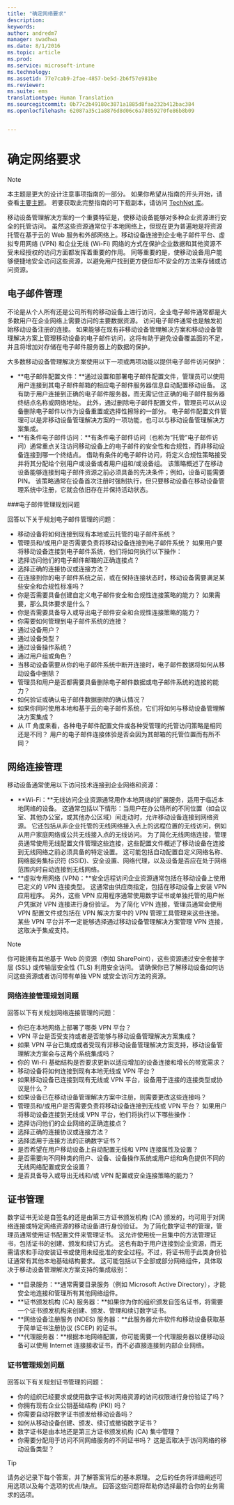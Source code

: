 ```yaml
---
title: "确定网络要求"
description: 
keywords: 
author: andredm7
manager: swadhwa
ms.date: 8/1/2016
ms.topic: article
ms.prod: 
ms.service: microsoft-intune
ms.technology: 
ms.assetid: 77e7cab9-2fae-4857-be5d-2b6f57e981be
ms.reviewer: 
ms.suite: ems
translationtype: Human Translation
ms.sourcegitcommit: 0b77c2b49180c3871a1885d8faa232b412bac384
ms.openlocfilehash: 62087a35c1a8876d8d06c6a78059270fe86b8b09


---
```


# 确定网络要求

>[!NOTE]
>本主题是更大的设计注意事项指南的一部分。 如果你希望从指南的开头开始，请查看[主要主题](mdm-design-considerations-guide.md)。 若要获取此完整指南的可下载副本，请访问 [TechNet 库](https://gallery.technet.microsoft.com/Mobile-Device-Management-7d401582)。

移动设备管理解决方案的一个重要特征是，使移动设备能够对多种企业资源进行安全的托管访问。 虽然这些资源通常位于本地网络上，但现在更为普遍地是将资源托管在基于云的 Web 服务和外部网络上。</para><para>移动设备连接到企业电子邮件平台、虚拟专用网络 (VPN) 和企业无线 (Wi-Fi) 网络的方式在保护企业数据和其他资源不受未经授权的访问方面都发挥着重要的作用。 同等重要的是，使移动设备用户能够便捷地安全访问这些资源，以避免用户找到更方便但却不安全的方法来存储或访问资源。</para></content>


## 电子邮件管理
不论是从个人所有还是公司所有的移动设备上进行访问，企业电子邮件通常都是大多数用户在企业网络上需要访问的主要数据资源。 访问电子邮件通常也是触发初始移动设备注册的连接。 如果能够在现有非移动设备管理解决方案和移动设备管理解决方案上管理移动设备的电子邮件访问，这将有助于避免设备覆盖面的不足，并且将增加对存储在电子邮件服务器上的数据的保护。

大多数移动设备管理解决方案使用以下一项或两项功能以提供电子邮件访问保护：

- **电子邮件配置文件：**通过设置和部署电子邮件配置文件，管理员可以使用用户连接到其电子邮件邮箱的相应电子邮件服务器信息自动配置移动设备。 这有助于用户连接到正确的电子邮件服务器，而无需记住正确的电子邮件服务器终结点名称或网络地址。 此外，通过删除电子邮件配置文件，管理员可以从设备删除电子邮件以作为设备重置或选择性擦除的一部分。 电子邮件配置文件管理可以是非移动设备管理解决方案的一项功能，也可以与移动设备管理解决方案集成。
- **有条件电子邮件访问：**有条件电子邮件访问（也称为“托管”电子邮件访问）通常重点关注访问移动设备上的电子邮件的安全性和合规性，而非移动设备连接到哪一个终结点。 借助有条件的电子邮件访问，将定义合规性策略接受并将其分配给个别用户或设备或者用户组和/或设备组。 该策略概述了在移动设备能够连接到电子邮件资源之前必须具备的先决条件；例如，设备可能需要 PIN。 该策略通常在设备首次注册时强制执行，但只要移动设备在移动设备管理系统中注册，它就会依旧存在并保持活动状态。

###电子邮件管理规划问题

 回答以下关于规划电子邮件管理的问题：

- 移动设备将如何连接到现有本地或云托管的电子邮件系统？
- 管理员和/或用户是否需要负责将移动设备连接到电子邮件系统？ 如果用户要将移动设备连接到电子邮件系统，他们将如何执行以下操作：
 - 选择访问他们的电子邮件邮箱的正确连接点？
 - 选择正确的连接协议或连接方法？
- 在连接到你的电子邮件系统之前，或在保持连接状态时，移动设备需要满足某些安全和合规性标准吗？
- 你是否需要具备创建自定义电子邮件安全和合规性连接策略的能力？ 如果需要，那么具体要求是什么？
- 你是否需要具备导入或导出电子邮件安全和合规性连接策略的能力？
- 你需要如何管理到电子邮件系统的连接？
 - 通过设备用户？
 - 通过设备类型？
 - 通过设备操作系统？
 - 通过用户组或角色？
- 当移动设备需要从你的电子邮件系统中断开连接时，电子邮件数据将如何从移动设备中删除？
- 管理员和用户是否都需要具备删除电子邮件数据或电子邮件系统的连接的能力？
- 如何验证或确认电子邮件数据删除的确认情况？
- 如果你同时使用本地和基于云的电子邮件系统，它们将如何与移动设备管理解决方案集成？ 
- 从 IT 角度来看，各种电子邮件配置文件或各种受管理的托管访问策略是相同还是不同？ 用户的电子邮件连接体验是否会因为其邮箱的托管位置而有所不同？

## 网络连接管理

移动设备通常使用以下访问技术连接到企业网络和资源：

- **Wi-Fi：**无线访问企业资源通常用作本地网络的扩展服务，适用于临近本地网络的设备。 这通常包括以下情形：当用户在办公场所的不同位置（如会议室、其他办公室，或其他办公区域）间走动时，允许移动设备连接到网络资源。 它还包括从非企业托管的无线网络接入点上的远程位置的无线访问，例如从用户家庭网络或公共无线接入点的无线访问。 为了简化无线网络连接，管理员通常使用无线配置文件管理这些连接，这些配置文件概述了移动设备在连接到无线网络之前必须具备的特定设置。 这可能包括自动配置自定义网络名称、网络服务集标识符 (SSID)、安全设置、网络代理，以及设备是否应在处于网络范围内时自动连接到无线网络。
- **虚拟专用网络 (VPN)：**安全远程访问企业资源通常包括在移动设备上使用已定义的 VPN 连接类型。 这通常由供应商指定，包括在移动设备上安装 VPN 应用程序。 另外，这些 VPN 应用程序通常使用数字证书或单独托管的用户帐户凭据对 VPN 连接进行身份验证。 为了简化 VPN 连接，管理员通常会使用 VPN 配置文件或包括在 VPN 解决方案中的 VPN 管理工具管理来这些连接。 某些 VPN 平台并不一定能够选择通过移动设备管理解决方案管理 VPN 连接，这取决于集成支持。

>[!NOTE]
>你可能拥有其他基于 Web 的资源（例如 SharePoint），这些资源通过安全套接字层 (SSL) 或传输层安全性 (TLS) 利用安全访问。 请确保你已了解移动设备如何访问这些资源或者访问带有单独 VPN 或安全访问方法的资源。

### 网络连接管理规划问题

回答以下有关规划网络连接管理的问题：
 
- 你已在本地网络上部署了哪类 VPN 平台？
- VPN 平台是否受支持或者是否能够与移动设备管理解决方案集成？
- 如果 VPN 平台已集成或者受现有非移动设备管理解决方案支持，移动设备管理解决方案会与这两个系统集成吗？
- 你的 Wi-Fi 基础结构是否要求更新以适应增加的设备连接和增长的带宽需求？
- 移动设备将如何连接到现有本地无线或 VPN 平台？
- 如果移动设备已连接到现有无线或 VPN 平台，设备用于连接的连接类型或协议是什么？
- 如果设备已在移动设备管理解决方案中注册，则需要更改这些连接吗？
- 管理员和/或用户是否需要负责将移动设备连接到无线或 VPN 平台？ 如果用户将移动设备连接到无线或 VPN 平台，他们将执行以下哪些操作：
 - 选择访问他们的企业网络的正确连接点？
 - 选择正确的连接协议或连接方法？
 - 选择适用于连接方法的正确数字证书？
- 是否希望在用户移动设备上自动配置无线和 VPN 连接属性及设置？
 - 是否需要向不同种类的用户、设备、设备操作系统或用户组和角色提供不同的无线网络配置或安全设置？
 - 是否具备导入或导出无线和/或 VPN 配置或安全连接策略的能力？

## 证书管理

数字证书无论是自签名的还是由第三方证书颁发机构 (CA) 颁发的，均可用于对网络连接或特定网络资源的移动设备进行身份验证。 为了简化数字证书的管理，管理员通常使用证书配置文件来管理证书。 这允许使用统一且集中的方法管理证书，包括证书的创建、颁发和续订方式。 这也有助于用户连接到企业资源，而无需请求和手动安装证书或使用未经批准的安全过程。</para><para>不过，将证书用于此类身份验证通常有其他本地基础结构要求。 这可能包括以下全部或部分网络组件，具体取决于移动设备管理解决方案支持的集成级别：

- **目录服务：**通常需要目录服务（例如 Microsoft Active Directory），才能安全地连接和管理所有其他网络组件。
- **证书颁发机构 (CA) 服务器：**如果你为你的组织颁发自签名证书，将需要一个证书颁发机构来创建、颁发、管理和续订数字证书。
- **网络设备注册服务 (NDES) 服务器：**此服务器允许软件和移动设备获取基于简单证书注册协议 (SCEP) 的证书。
- **代理服务器：**根据本地网络配置，你可能需要一个代理服务器以便移动设备可以使用 Internet 连接接收证书，而不必直接连接到内部企业网络。

### 证书管理规划问题

回答以下有关规划证书管理的问题：

- 你的组织已经要求或使用数字证书对网络资源的访问权限进行身份验证了吗？
- 你拥有现有企业公钥基础结构 (PKI) 吗？
- 你需要自动将数字证书颁发给移动设备吗？
- 如何从移动设备创建、颁发、续订或撤销数字证书？
- 数字证书是由本地还是第三方证书颁发机构 (CA) 集中管理？
- 你需要分配用于访问不同网络服务的不同证书吗？ 这是否取决于访问网络的移动设备类型？

>[!TIP]
>请务必记录下每个答案，并了解答案背后的基本原理。 之后的任务将详细阐述可用选项以及每个选项的优点/缺点。  回答这些问题将帮助你选择最符合你的业务需求的选项。



<!--HONumber=Aug16_HO1-->


